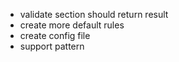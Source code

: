 - validate section should return result
- create more default rules
- create config file
- support pattern
